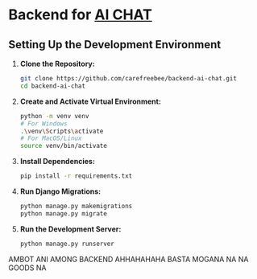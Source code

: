 # Backend for [AI CHAT](https://github.com/SmolDuck02/ai-chat)

## Setting Up the Development Environment

1. **Clone the Repository:**
    ```bash
    git clone https://github.com/carefreebee/backend-ai-chat.git
    cd backend-ai-chat
    ```

2. **Create and Activate Virtual Environment:**
    ```bash
    python -m venv venv
    # For Windows
    .\venv\Scripts\activate
    # For MacOS/Linux
    source venv/bin/activate
    ```

3. **Install Dependencies:**
    ```bash
    pip install -r requirements.txt
    ```

4. **Run Django Migrations:**
    ```bash
    python manage.py makemigrations
    python manage.py migrate
    ```

5. **Run the Development Server:**
    ```bash
    python manage.py runserver
    ```


AMBOT ANI AMONG BACKEND AHHAHAHAHA BASTA MOGANA NA NA GOODS NA
